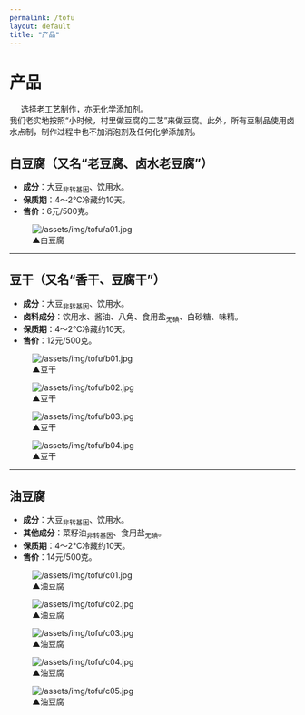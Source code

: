 ```yaml
---
permalink: /tofu
layout: default
title: "产品"
---
```


# 产品

<div class="balloon">
  <div class="bolloon-header">
    <img class="balloon-icon" src="/assets/img/ico/bulb_16.png" width="16" height="16">
    <span class="balloon-title">选择老工艺制作，亦无化学添加剂。</span>
  </div>
  <div>我们老实地按照“小时候，村里做豆腐的工艺”来做豆腐。此外，所有豆制品使用卤水点制，制作过程中也不加消泡剂及任何化学添加剂。</div>
</div>

<h2>白豆腐（又名“老豆腐、卤水老豆腐”）</h2>
<ul>
  <li><b>成分</b>：大豆<sub>非转基因</sub>、饮用水。</li>
  <li><b>保质期</b>：4～2℃冷藏约10天。</li>
  <li><b>售价</b>：6元/500克。</li>
</ul>
<figure class="figure">
  <img src="/assets/img/tofu/a01.jpg" alt="/assets/img/tofu/a01.jpg">
  <figcaption>▲白豆腐</figcaption>
</figure>
<hr>

<h2>豆干（又名“香干、豆腐干”）</h2>
<ul>
  <li><b>成分</b>：大豆<sub>非转基因</sub>、饮用水。</li>
  <li><b>卤料成分</b>：饮用水、酱油、八角、食用盐<sub>无碘</sub>、白砂糖、味精。</li>
  <li><b>保质期</b>：4～2℃冷藏约10天。</li>
  <li><b>售价</b>：12元/500克。</li>
</ul>
<figure class="figure">
  <img src="/assets/img/tofu/b01.jpg" alt="/assets/img/tofu/b01.jpg">
  <figcaption>▲豆干</figcaption>
</figure>
<figure class="figure">
  <img src="/assets/img/tofu/b02.jpg" alt="/assets/img/tofu/b02.jpg">
  <figcaption>▲豆干</figcaption>
</figure>
<figure class="figure">
  <img src="/assets/img/tofu/b03.jpg" alt="/assets/img/tofu/b03.jpg">
  <figcaption>▲豆干</figcaption>
</figure>
<figure class="figure">
  <img src="/assets/img/tofu/b04.jpg" alt="/assets/img/tofu/b04.jpg">
  <figcaption>▲豆干</figcaption>
</figure>
<hr>

<h2>油豆腐</h2>
<ul>
  <li><b>成分</b>：大豆<sub>非转基因</sub>、饮用水。</li>
  <li><b>其他成分</b>：菜籽油<sub>非转基因</sub>、食用盐<sub>无碘</sub>。</li>
  <li><b>保质期</b>：4～2℃冷藏约10天。</li>
  <li><b>售价</b>：14元/500克。</li>
</ul>
<figure class="figure">
  <img src="/assets/img/tofu/c01.jpg" alt="/assets/img/tofu/c01.jpg">
  <figcaption>▲油豆腐</figcaption>
</figure>
<figure class="figure">
  <img src="/assets/img/tofu/c02.jpg" alt="/assets/img/tofu/c02.jpg">
  <figcaption>▲油豆腐</figcaption>
</figure>
<figure class="figure">
  <img src="/assets/img/tofu/c03.jpg" alt="/assets/img/tofu/c03.jpg">
  <figcaption>▲油豆腐</figcaption>
</figure>
<figure class="figure">
  <img src="/assets/img/tofu/c04.jpg" alt="/assets/img/tofu/c04.jpg">
  <figcaption>▲油豆腐</figcaption>
</figure>
<figure class="figure">
  <img src="/assets/img/tofu/c05.jpg" alt="/assets/img/tofu/c05.jpg">
  <figcaption>▲油豆腐</figcaption>
</figure>
